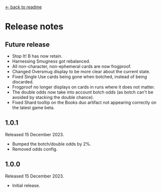 [← back to readme](README.md)

# Release notes

## Future release

* Stop It! B has now retain.
* Harnessing Smugness got rebalanced.
* All non-character, non-ephemeral cards are now frogproof.
* Changed Oversmug display to be more clear about the current state.
* Fixed Single Use cards being gone when botched, instead of being discarded.
* Frogproof no longer displays on cards in runs where it does not matter.
* The double odds now take into account botch odds (as botch can't be avoided by stacking the double chance).
* Fixed Shard tooltip on the Books duo artifact not appearing correctly on the latest game beta.

## 1.0.1
Released 15 December 2023.

* Bumped the botch/double odds by 2%.
* Removed odds config.

## 1.0.0
Released 15 December 2023.

* Initial release.
